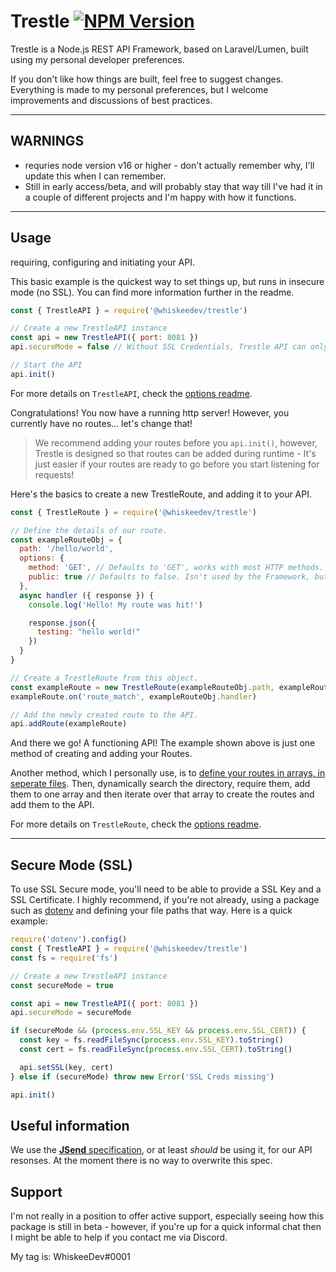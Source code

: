 # Trestle [![NPM Version](https://img.shields.io/npm/v/@whiskeedev/trestle.svg?style=flat-square)](https://www.npmjs.com/package/@whiskeedev/trestle)
Trestle is a Node.js REST API Framework, based on Laravel/Lumen, built using my personal developer preferences.

If you don't like how things are built, feel free to suggest changes. Everything is made to my personal preferences, but I welcome improvements and discussions of best practices.

---

## WARNINGS
- requries node version v16 or higher - don't actually remember why, I'll update this when I can remember.
- Still in early access/beta, and will probably stay that way till I've had it in a couple of different projects and I'm happy with how it functions.

---

## Usage
requiring, configuring and initiating your API.

This basic example is the quickest way to set things up, but runs in insecure mode (no SSL). You can find more information further in the readme.
```javascript
const { TrestleAPI } = require('@whiskeedev/trestle')

// Create a new TrestleAPI instance
const api = new TrestleAPI({ port: 8081 })
api.secureMode = false // Without SSL Credentials, Trestle API can only be used in insecure mode.

// Start the API
api.init()
```

For more details on `TrestleAPI`, check the [options readme](/classes/TrestleAPI/options.md).

Congratulations! You now have a running http server! However, you currently have no routes... let's change that!

> We recommend adding your routes before you `api.init()`, however, Trestle is designed so that routes can be added during runtime - It's just easier if your routes are ready to go before you start listening for requests!

Here's the basics to create a new TrestleRoute, and adding it to your API.
```javascript
const { TrestleRoute } = require('@whiskeedev/trestle')

// Define the details of our route.
const exampleRouteObj = {
  path: '/hello/world',
  options: {
    method: 'GET', // Defaults to 'GET', works with most HTTP methods.
    public: true // Defaults to false. Isn't used by the Framework, but useful when defining beforeRoute functions.
  },
  async handler ({ response }) {
    console.log('Hello! My route was hit!')

    response.json({
      testing: "hello world!"
    })
  }
}

// Create a TrestleRoute from this object.
const exampleRoute = new TrestleRoute(exampleRouteObj.path, exampleRouteObj.options)
exampleRoute.on('route_match', exampleRouteObj.handler)

// Add the newly created route to the API.
api.addRoute(exampleRoute)
```

And there we go! A functioning API! The example shown above is just one method of creating and adding your Routes.

Another method, which I personally use, is to [define your routes in arrays, in seperate files](/examples/01_serverWithRouting). Then, dynamically search the directory,
require them, add them to one array and then iterate over that array to create the routes and add them to the API.

For more details on `TrestleRoute`, check the [options readme](/classes/TrestleRoute/options.md).

---

## Secure Mode (SSL)

To use SSL Secure mode, you'll need to be able to provide a SSL Key and a SSL Certificate.
I highly recommend, if you're not already, using a package such as [dotenv](https://www.npmjs.com/package/dotenv) and defining your file paths that way. Here is a quick example:
```javascript
require('dotenv').config()
const { TrestleAPI } = require('@whiskeedev/trestle')
const fs = require('fs')

// Create a new TrestleAPI instance
const secureMode = true

const api = new TrestleAPI({ port: 8081 })
api.secureMode = secureMode

if (secureMode && (process.env.SSL_KEY && process.env.SSL_CERT)) {
  const key = fs.readFileSync(process.env.SSL_KEY).toString()
  const cert = fs.readFileSync(process.env.SSL_CERT).toString()

  api.setSSL(key, cert)
} else if (secureMode) throw new Error('SSL Creds missing')

api.init()
```

## Useful information
We use the [**JSend** specification](https://github.com/omniti-labs/jsend), or at least _should_ be using it, for our API resonses. At the moment there is no way to overwrite this spec.

## Support
I'm not really in a position to offer active support, especially seeing how this package is still in beta - however, if you're up for a quick informal chat then I might be able to help if you contact me via Discord.

My tag is: WhiskeeDev#0001
